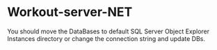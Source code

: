 # Workout-server-NET

You should move the DataBases to default SQL Server Object Explorer Instances directory or change the connection string and update DBs.